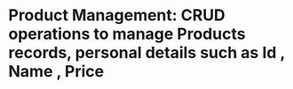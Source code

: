 # Product Management: CRUD operations to manage Products records, personal details such as Id , Name , Price








